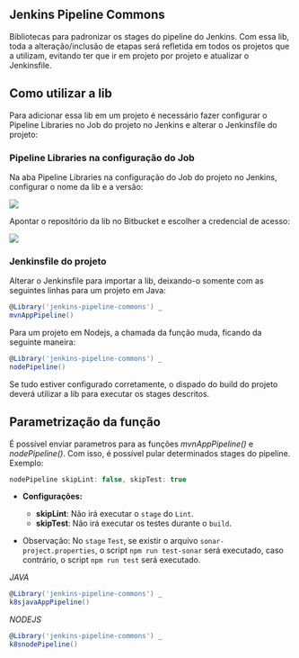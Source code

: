 ## Jenkins Pipeline Commons ##

Bibliotecas para padronizar os stages do pipeline do Jenkins. Com essa lib, toda a alteração/inclusão de etapas será refletida em todos os projetos que a utilizam, evitando ter que ir em projeto por projeto e atualizar o Jenkinsfile.

## Como utilizar a lib ##

Para adicionar essa lib em um projeto é necessário fazer configurar o Pipeline Libraries no Job do projeto no Jenkins e alterar o Jenkinsfile do projeto:


### Pipeline Libraries na configuração do Job ###

Na aba Pipeline Libraries na configuração do Job do projeto no Jenkins, configurar o nome da lib e a versão:

![](https://i.imgur.com/N9WlZuy.png)

Apontar o repositório da lib no Bitbucket e escolher a credencial de acesso:

![](https://i.imgur.com/AtJHRWG.png)


### Jenkinsfile do projeto ###

Alterar o Jenkinsfile para importar a lib, deixando-o somente com as seguintes linhas para um projeto em Java:

```groovy
@Library('jenkins-pipeline-commons') _
mvnAppPipeline()
```

Para um projeto em Nodejs, a chamada da função muda, ficando da seguinte maneira:

```groovy
@Library('jenkins-pipeline-commons') _
nodePipeline()
```

Se tudo estiver configurado corretamente, o dispado do build do projeto deverá utilizar a lib para executar os stages descritos.


## Parametrização da função ##

É possível enviar parametros para as funções *mvnAppPipeline()* e *nodePipeline()*. Com isso, é possível pular determinados stages do pipeline. Exemplo:

```groovy
nodePipeline skipLint: false, skipTest: true
```

* **Configurações:**
    * **skipLint**: Não irá executar o `stage` do `Lint`.
    * **skipTest**: Não irá executar os testes durante o `build`.

* Observação: No `stage` `Test`, se existir o arquivo `sonar-project.properties`, o script `npm run test-sonar` será executado, caso contrário, o script `npm run test` será executado.

*JAVA*

```groovy
@Library('jenkins-pipeline-commons') _
k8sjavaAppPipeline()
```

*NODEJS*

```groovy
@Library('jenkins-pipeline-commons') _
k8snodePipeline()
```
